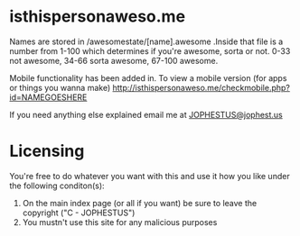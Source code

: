 isthispersonaweso.me
====================

Names are stored in /awesomestate/[name].awesome .Inside that file is a number from 1-100 which determines if you're awesome, sorta or not.
0-33 not awesome, 34-66 sorta awesome, 67-100 awesome.

Mobile functionality has been added in. To view a mobile version (for apps or things you wanna make) http://isthispersonaweso.me/checkmobile.php?id=NAMEGOESHERE


If you need anything else explained email me at JOPHESTUS@jophest.us


Licensing
====================
You're free to do whatever you want with this and use it how you like under the following conditon(s):
1) On the main index page (or all if you want) be sure to leave the copyright ("C - JOPHESTUS")
2) You mustn't use this site for any malicious purposes